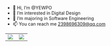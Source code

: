 - 👋 Hi, I’m @YEWPO
- 👀 I’m interested in Digital Design
- 🌱 I’m majoring in Software Engineering
- 📫 You can reach me 2398696309@qq.com

<div align="center">
  <table>
    <tr>
      <td valign="top" width="50%">
        <img src="https://github-readme-stats.vercel.app/api?username=YEWPO&show_icon=true&theme=buefy&hide_border=true" align="left" />
      </td>
      <td valign="top" width="50%">
        <img src="https://github-readme-stats.vercel.app/api/top-langs/?username=YEWPO&layout=compact&langs_count=10&theme=buefy&hide_border=true" align="left" />
      </td>
    </tr>
  </table>
</div>
